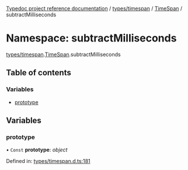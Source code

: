 [Typedoc project reference documentation](../README.md) / [types/timespan](types_timespan.md) / [TimeSpan](types_timespan.timespan.md) / subtractMilliseconds

# Namespace: subtractMilliseconds

[types/timespan](types_timespan.md).[TimeSpan](types_timespan.timespan.md).subtractMilliseconds

## Table of contents

### Variables

- [prototype](types_timespan.timespan.subtractmilliseconds.md#prototype)

## Variables

### prototype

• `Const` **prototype**: *object*

Defined in: [types/timespan.d.ts:181](https://github.com/DocuWare/REST-Sample-TS/blob/6171aa8/src/types/timespan.d.ts#L181)
